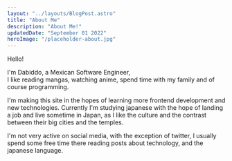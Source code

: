 ```yaml
---
layout: "../layouts/BlogPost.astro"
title: "About Me"
description: "About Me!"
updatedDate: "September 01 2022"
heroImage: "/placeholder-about.jpg"
---
```


Hello!

I'm Dabiddo, a Mexican Software Engineer,<br>
I like reading mangas, watching anime, spend time with my family and of course programming.

I'm making this site in the hopes of learning more frontend development and new technologies.
Currently I'm studying japanese with the hope of landing a job and live sometime in Japan, as I like the culture and the contrast between their big cities and the temples.
<div class="divider"></div>
I'm not very active on social media, with the exception of twitter, I usually spend some free time there reading posts about technology, and the japanese language.

